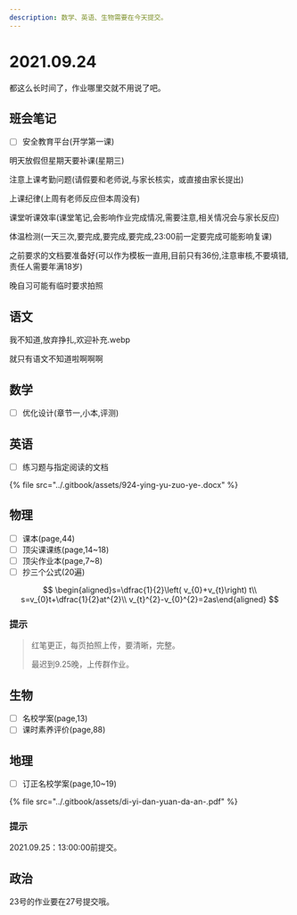 ```yaml
---
description: 数学、英语、生物需要在今天提交。
---
```


# 2021.09.24

都这么长时间了，作业哪里交就不用说了吧。

## 班会笔记

* [ ] 安全教育平台\(开学第一课\)

明天放假但星期天要补课\(星期三\)

注意上课考勤问题\(请假要和老师说,与家长核实，或直接由家长提出\)

上课纪律\(上周有老师反应但本周没有\)

课堂听课效率\(课堂笔记,会影响作业完成情况,需要注意,相关情况会与家长反应\)

体温检测\(一天三次,要完成,要完成,要完成,23:00前一定要完成可能影响复课\)

之前要求的文档要准备好\(可以作为模板一直用,目前只有36份,注意审核,不要填错,责任人需要年满18岁\)

晚自习可能有临时要求拍照

## 语文

我不知道,放弃挣扎,欢迎补充.webp

就只有语文不知道啦啊啊啊

## 数学

* [ ] 优化设计\(章节一,小本,评测\)

## 英语

* [ ] 练习题与指定阅读的文档

{% file src="../.gitbook/assets/924-ying-yu-zuo-ye-.docx" %}

## 物理

* [ ] 课本\(page,44\)
* [ ] 顶尖课课练\(page,14~18\)
* [ ] 顶尖作业本\(page,7~8\)
* [ ] 抄三个公式\(20遍\)

$$
\begin{aligned}s=\dfrac{1}{2}\left( v_{0}+v_{t}\right) t\\
s=v_{0}t+\dfrac{1}{2}at^{2}\\
v_{t}^{2}-v_{0}^{2}=2as\end{aligned}
$$

### 提示

> 红笔更正，每页拍照上传，要清晰，完整。
>
> 最迟到9.25晚，上传群作业。

## 生物

* [ ] 名校学案\(page,13\)
* [ ] 课时素养评价\(page,88\)

## 地理

* [ ] 订正名校学案\(page,10~19\)

{% file src="../.gitbook/assets/di-yi-dan-yuan-da-an-.pdf" %}

### 提示

2021.09.25：13:00:00前提交。

## 政治

23号的作业要在27号提交哦。

